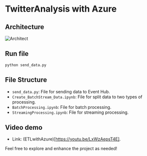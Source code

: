 # TwitterAnalysis with Azure

## Architecture 

![Architect](https://github.com/thanhphat2609/SalesManagement/assets/84914537/9bea12db-cc8e-4470-a23f-657c0a6c93a5)

## Run file

```
python send_data.py
```

## File Structure

- `send_data.py`: File for sending data to Event Hub.
- `Create_BatchStream_Data.ipynb`: File for split data to two types of processing.
- `BatchProcessing.ipynb`: File for batch processing.
- `StreamingProcessing.ipynb`: File for streaming processing.

## Video demo
- Link: (ETLwithAzure)[https://youtu.be/LxWzAepsT4E].

Feel free to explore and enhance the project as needed!
